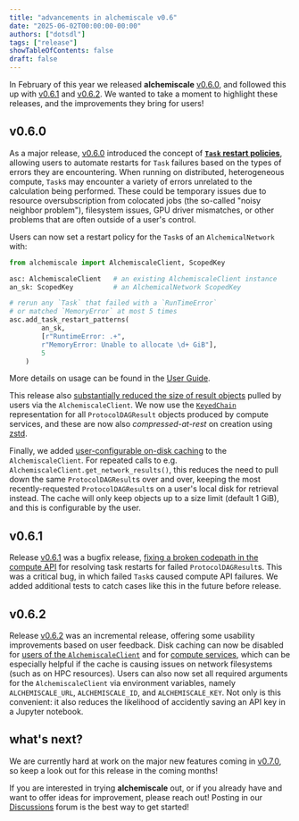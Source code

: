 ```yaml
---
title: "advancements in alchemiscale v0.6"
date: "2025-06-02T00:00:00-00:00"
authors: ["dotsdl"]
tags: ["release"]
showTableOfContents: false
draft: false
---
```


In February of this year we released **alchemiscale** [v0.6.0](https://github.com/OpenFreeEnergy/alchemiscale/releases/tag/v0.6.0), and followed this up with [v0.6.1](https://github.com/OpenFreeEnergy/alchemiscale/releases/tag/v0.6.1) and [v0.6.2](https://github.com/OpenFreeEnergy/alchemiscale/releases/tag/v0.6.2).
We wanted to take a moment to highlight these releases, and the improvements they bring for users!


## v0.6.0

As a major release, [v0.6.0](https://github.com/OpenFreeEnergy/alchemiscale/releases/tag/v0.6.0) introduced the concept of [**`Task` restart policies**](https://github.com/OpenFreeEnergy/alchemiscale/issues/277), allowing users to automate restarts for `Task` failures based on the types of errors they are encountering.
When running on distributed, heterogeneous compute, `Task`s may encounter a variety of errors unrelated to the calculation being performed.
These could be temporary issues due to resource oversubscription from colocated jobs (the so-called "noisy neighbor problem"), filesystem issues, GPU driver mismatches, or other problems that are often outside of a user's control.

Users can now set a restart policy for the `Task`s of an `AlchemicalNetwork` with:

```python
from alchemiscale import AlchemiscaleClient, ScopedKey

asc: AlchemiscaleClient   # an existing AlchemiscaleClient instance
an_sk: ScopedKey          # an AlchemicalNetwork ScopedKey

# rerun any `Task` that failed with a `RunTimeError`
# or matched `MemoryError` at most 5 times
asc.add_task_restart_patterns(
        an_sk,
        [r"RuntimeError: .+",
        r"MemoryError: Unable to allocate \d+ GiB"],
        5
    )

```

More details on usage can be found in the [User Guide](https://docs.alchemiscale.org/en/latest/user_guide.html#re-running-errored-tasks-with-task-restart-patterns).

This release also [substantially reduced the size of result objects](https://github.com/OpenFreeEnergy/alchemiscale/issues/220) pulled by users via the `AlchemiscaleClient`.
We now use the [`KeyedChain`](https://gufe.openfree.energy/en/stable/concepts/tokenizables.html#d-keyed-chain) representation for all `ProtocolDAGResult` objects produced by compute services, and these are now also *compressed-at-rest* on creation using [zstd](https://en.wikipedia.org/wiki/Zstd).

Finally, we added [user-configurable on-disk caching](https://github.com/OpenFreeEnergy/alchemiscale/issues/58) to the `AlchemiscaleClient`.
For repeated calls to e.g. `AlchemiscaleClient.get_network_results()`, this reduces the need to pull down the same `ProtocolDAGResult`s over and over, keeping the most recently-requested `ProtocolDAGResult`s on a user's local disk for retrieval instead.
The cache will only keep objects up to a size limit (default 1 GiB), and this is configurable by the user.


## v0.6.1

Release [v0.6.1](https://github.com/OpenFreeEnergy/alchemiscale/releases/tag/v0.6.1) was a bugfix release, [fixing a broken codepath in the compute API](https://github.com/OpenFreeEnergy/alchemiscale/pull/370) for resolving task restarts for failed `ProtocolDAGResult`s.
This was a critical bug, in which failed `Task`s caused compute API failures.
We added additional tests to catch cases like this in the future before release.


## v0.6.2

Release [v0.6.2](https://github.com/OpenFreeEnergy/alchemiscale/releases/tag/v0.6.2) was an incremental release, offering some usability improvements based on user feedback.
Disk caching can now be disabled for [users of the `AlchemiscaleClient`](https://github.com/OpenFreeEnergy/alchemiscale/issues/366) and for [compute services](https://github.com/OpenFreeEnergy/alchemiscale/pull/392), which can be especially helpful if the cache is causing issues on network filesystems (such as on HPC resources).
Users can also now set all required arguments for the `AlchemiscaleClient` via environment variables, namely `ALCHEMISCALE_URL`, `ALCHEMISCALE_ID`, and `ALCHEMISCALE_KEY`.
Not only is this convenient: it also reduces the likelihood of accidently saving an API key in a Jupyter notebook.

## what's next?

We are currently hard at work on the major new features coming in [v0.7.0](https://github.com/OpenFreeEnergy/alchemiscale/milestone/11), so keep a look out for this release in the coming months!

If you are interested in trying **alchemiscale** out, or if you already have and want to offer ideas for improvement, please reach out!
Posting in our [Discussions](https://github.com/OpenFreeEnergy/alchemiscale/discussions) forum is the best way to get started!
